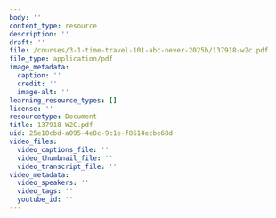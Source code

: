 ```yaml
---
body: ''
content_type: resource
description: ''
draft: ''
file: /courses/3-1-time-travel-101-abc-never-2025b/137918-w2c.pdf
file_type: application/pdf
image_metadata:
  caption: ''
  credit: ''
  image-alt: ''
learning_resource_types: []
license: ''
resourcetype: Document
title: 137918 W2C.pdf
uid: 25e18cbd-a095-4e8c-9c1e-f8614ecbe68d
video_files:
  video_captions_file: ''
  video_thumbnail_file: ''
  video_transcript_file: ''
video_metadata:
  video_speakers: ''
  video_tags: ''
  youtube_id: ''
---
```

